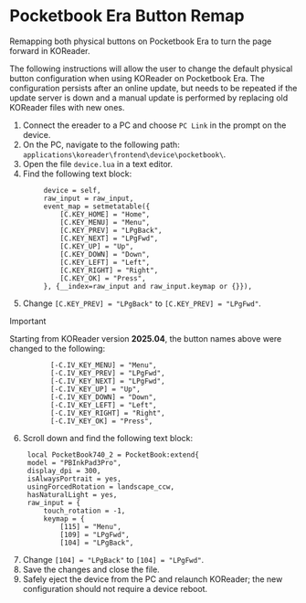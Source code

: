 # Pocketbook Era Button Remap
Remapping both physical buttons on Pocketbook Era to turn the page forward in KOReader.

The following instructions will allow the user to change the default physical button configuration when using KOReader on Pocketbook Era. The configuration persists after an online update, but needs to be repeated if the update server is down and a manual update is performed by replacing old KOReader files with new ones.

1. Connect the ereader to a PC and choose `PC Link` in the prompt on the device.
2. On the PC, navigate to the following path: `applications\koreader\frontend\device\pocketbook\`.
3. Open the file `device.lua` in a text editor.
4. Find the following text block:
   ```self.input = require("device/input"):new{
        device = self,
        raw_input = raw_input,
        event_map = setmetatable({
            [C.KEY_HOME] = "Home",
            [C.KEY_MENU] = "Menu",
            [C.KEY_PREV] = "LPgBack",
            [C.KEY_NEXT] = "LPgFwd",
            [C.KEY_UP] = "Up",
            [C.KEY_DOWN] = "Down",
            [C.KEY_LEFT] = "Left",
            [C.KEY_RIGHT] = "Right",
            [C.KEY_OK] = "Press",
        }, {__index=raw_input and raw_input.keymap or {}}),
5. Change `[C.KEY_PREV] = "LPgBack"` to `[C.KEY_PREV] = "LPgFwd"`.

> [!IMPORTANT]
> Starting from KOReader version **2025.04**, the button names above were changed to the following:
> ```[-C.IV_KEY_HOME] = "Home",
>           [-C.IV_KEY_MENU] = "Menu",
>           [-C.IV_KEY_PREV] = "LPgFwd",
>           [-C.IV_KEY_NEXT] = "LPgFwd",
>           [-C.IV_KEY_UP] = "Up",
>           [-C.IV_KEY_DOWN] = "Down",
>           [-C.IV_KEY_LEFT] = "Left",
>           [-C.IV_KEY_RIGHT] = "Right",
>           [-C.IV_KEY_OK] = "Press",

6. Scroll down and find the following text block:
   ```-- PocketBook InkPad 3 Pro (740_2)
    local PocketBook740_2 = PocketBook:extend{
    model = "PBInkPad3Pro",
    display_dpi = 300,
    isAlwaysPortrait = yes,
    usingForcedRotation = landscape_ccw,
    hasNaturalLight = yes,
    raw_input = {
        touch_rotation = -1,
        keymap = {
            [115] = "Menu",
            [109] = "LPgFwd",
            [104] = "LPgBack",         
8. Change `[104] = "LPgBack"` to `[104] = "LPgFwd"`.
9. Save the changes and close the file.
10. Safely eject the device from the PC and relaunch KOReader; the new configuration should not require a device reboot.
